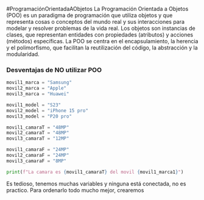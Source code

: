 #ProgramaciónOrientadaAObjetos 
La Programación Orientada a Objetos (POO) es un paradigma de programación que utiliza
objetos y que representa cosas o conceptos del mundo real y sus interacciones para
modelar y resolver problemas de la vida real. Los objetos son instancias de clases, que
representan entidades con propiedades (atributos) y acciones (métodos) específicas. La
POO se centra en el encapsulamiento, la herencia y el polimorfismo, que facilitan la
reutilización del código, la abstracción y la modularidad.

### Desventajas de NO utilizar POO

```python
movil1_marca = "Samsung"
movil2_marca = "Apple"
movil3_marca = "Huawei"

movil1_model = "S23"
movil2_model = "iPhone 15 pro"
movil3_model = "P20 pro"

movil1_camaraT = "48MP"
movil2_camaraT = "48MP"
movil3_camaraT = "12MP"

movil1_camaraF = "24MP"
movil2_camaraF = "24MP"
movil3_camaraF = "8MP"

print(f"La camara es {movil1_camaraT} del movil {movil1_marca1}")
```

Es tedioso, tenemos muchas variables y ninguna está conectada, no es practico. Para ordenarlo todo mucho mejor, crearemos 



